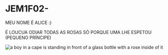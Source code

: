 # JEM1F02-

MEU NOME É ALICE :)

É LOUCUA ODIAR TODAS AS ROSAS 
SÓ PORQUE UMA LHE ESPETOU
            (PEQUENO PRÍNCIPE)

![ a boy in a cape is standing in front of a glass bottle with a rose inside of it](https://tenor.com/pt-BR/view/alone-twinkleluj-darkness-moon-dhivehi-gif-16672539)
